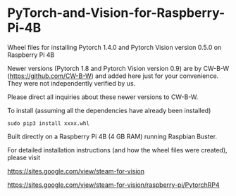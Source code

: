 # PyTorch-and-Vision-for-Raspberry-Pi-4B

Wheel files for installing Pytorch 1.4.0 and Pytorch Vision version 0.5.0 on Raspberry Pi 4B

Newer versions (Pytorch 1.8 and Pytorch Vision version 0.9) are by CW-B-W (https://github.com/CW-B-W) and added here just for your convenience.  They were not independently verified by us.


Please direct all inquiries about these newer versions to CW-B-W.



To install (assuming all the dependencies have already been installed)

    sudo pip3 install xxxx.whl

Built directly on a Raspberry Pi 4B (4 GB RAM) running Raspbian Buster.


For detailed installation instructions (and how the wheel files were created), please visit

https://sites.google.com/view/steam-for-vision

https://sites.google.com/view/steam-for-vision/raspberry-pi/PytorchRP4
